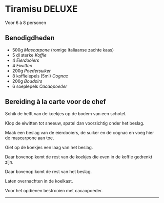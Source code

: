 # Tiramisu DELUXE

Voor 6 à 8 personen

## Benodigdheden

- 500g _Mascarpone_ (romige Italiaanse zachte kaas)
- 5 dl sterke _Koffie_
- 4 _Eierdooiers_
- 4 _Eiwitten_
- 200g _Poedersuiker_
- 8 koffielepels (5ml) _Cognac_
- 200g _Boudoirs_
- 6 soeplepels _Cacaopoeder_

## Bereiding à la carte voor de chef

Schik de helft van de koekjes op de bodem van een schotel.

Klop de eiwitten tot sneeuw, spatel dan voorzichtig onder het beslag.

Maak een beslag van de eierdooiers, de suiker en de cognac en voeg hier de mascarpone aan toe.

Giet op de koekjes een laag van het beslag.

Daar bovenop komt de rest van de koekjes die even in de koffie gedrenkt zijn.

Daar bovenop komt de rest van het beslag.

Laten overnachten in de koelkast.

Voor het opdienen bestrooien met cacaopoeder.

---
